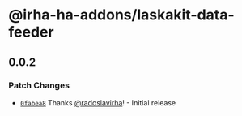 # @irha-ha-addons/laskakit-data-feeder

## 0.0.2

### Patch Changes

- [`0fabea8`](https://github.com/radoslavirha/ha-addons/commit/0fabea80cffdad95d51dbcd63d110e01a32ab89c) Thanks [@radoslavirha](https://github.com/radoslavirha)! - Initial release
